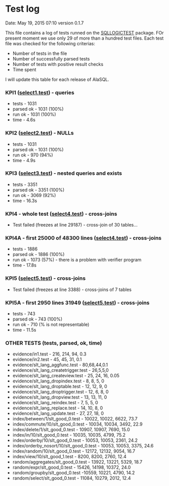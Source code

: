 # Test log

Date: May 19, 2015 07:10 version 0.1.7

This file contains a log of tests runned on the [SQLLOGICTEST](http://www.sqlite.org/sqllogictest/doc/trunk/about.wiki) package. FOr present moment we use only 29 of more than a hundred test files. Each test file was checked for the following criterias:

* Number of tests in the file
* Number of successfully parsed tests
* Number of tests with positive result checks
* Time spent

I will update this table for each release of AlaSQL.

### KPI1 ([select1.test](test-sql/sqllogic/test/select1.test)) - queries

* tests - 1031
* parsed ok - 1031 (100%)
* run ok - 1031 (100%)
* time - 4.6s

### KPI2 ([select2.test](test-sql/sqllogic/test/select2.test)) - NULLs

* tests - 1031
* parsed ok - 1031 (100%)
* run ok - 970 (94%)
* time - 4.9s

### KPI3 ([select3.test](test-sql/sqllogic/test/select3.test)) - nested queries and exists

* tests - 3351
* parsed ok - 3351 (100%)
* run ok - 3069 (92%)
* time - 16.3s

### KPI4 - whole test ([select4.test](test-sql/sqllogic/test/select4.test)) - cross-joins

* Test failed (freezes at line 29187) - cross-join of 30 tables...

### KPI4A - first 25000 of 48300 lines ([select4.test](test-sql/sqllogic/test/select4.test)) - cross-joins

* tests - 1886
* parsed ok - 1886 (100%)
* run ok - 1073 (57%) - there is a problem with verifier program
* time - 17.8s

### KPI5 ([select5.test](test-sql/sqllogic/test/select5.test)) - cross-joins

* Test failed (freezes at line 3388) - cross-joins of 7 tables

### KPI5A - first 2950 lines 31949 ([select5.test](test-sql/sqllogic/test/select5.test)) - cross-joins

* tests - 743
* parsed ok - 743 (100%)
* run ok - 710 (% is not representable)
* time - 11.5s

### OTHER TESTS (tests, parsed, ok, time)

* evidence/in1.test - 216, 214, 94, 0.3
* evidence/in2.test - 45, 45, 31, 0.1 
* evidence/slt_lang_aggfunc.test - 80,68,44,0.1
* evidence/slt_lang_createtrigger.test - 26,5,5,0
* evidence/slt_lang_createview.test -  25, 24, 16, 0.05
* evidence/slt_lang_dropindex.test -  8, 8, 5, 0
* evidence/slt_lang_droptable.test - 12, 12, 9, 0
* evidence/slt_lang_droptrigger.test - 12, 6, 8, 0
* evidence/slt_lang_dropview.test - 13, 13, 11, 0
* evidence/slt_lang_reindex.test - 7, 5, 5, 0
* evidence/slt_lang_replace.test - 14, 10, 8, 0
* evidence/slt_lang_update.test - 27, 27, 18, 0
* index/between/1/slt_good_0.test - 10022, 10022, 6622, 73.7
* index/commute/10/slt_good_0.test -  10034, 10034, 3492, 22.9
* index/delete/1/slt_good_0.test - 10907, 10907, 7690, 15.0
* index/in/10/slt_good_0.test - 10035, 10035, 4799, 75.2
* index/orderby/10/slt_good_0.test - 10053, 10053, 2361, 24.2
* index/orderby_nosort/10/slt_good_0.test - 10053, 10053, 3375, 24.6
* index/random/10/slt_good_0.test -  12172, 12132, 9054, 16.7
* index/view/10/slt_good_1.test - 8200, 8200, 2760, 12.4
* random/aggregates/slt_good_0.test - 13922, 13221, 5329, 18.7
* random/expr/slt_good_0.test - 15426, 14198, 10372, 24.0
* random/groupby/slt_good_0.test -10559, 10221, 4790, 14.2
* random/select/slt_good_0.test - 11084, 10279, 2012, 12.4


